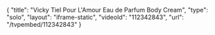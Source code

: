 {
    "title": "Vicky Tiel Pour L'Amour Eau de Parfum   Body Cream",
    "type": "solo",
    "layout": "iframe-static",
    "videoId": "112342843",
    "url": "\/tvpembed\/112342843"
}